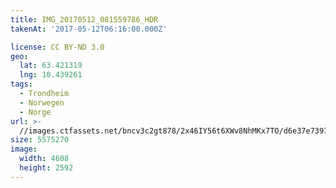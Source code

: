 ```yaml
---
title: IMG_20170512_081559786_HDR
takenAt: '2017-05-12T06:16:00.000Z'

license: CC BY-ND 3.0
geo:
  lat: 63.421319
  lng: 10.439261
tags:
  - Trondheim
  - Norwegen
  - Norge
url: >-
  //images.ctfassets.net/bncv3c2gt878/2x46IY56t6XWv8NhMKx7TO/d6e37e7397d04fd6b54f5beb68fd95df/img_20170512_081559786_hdr_34519864091_o
size: 5575270
image:
  width: 4608
  height: 2592
---
```

